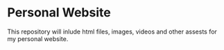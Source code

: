 # Personal Website
 This repository will inlude html files, images, videos and other assests for my personal website.
